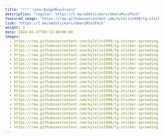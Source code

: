 ```yaml
---
title: "ᵘᵐᵃʳᵘꪑ𝓲ꪀ𝓲-@ꪖꪶᧁꫀ𝓽ꫝꪖꪜꫀ𝘳ᦔꪮ𝘳ꪖ"
description: "regular: https://t.me/addstickers/UmaruMiniPack"
featured_image: "https://raw.githubusercontent.com/kylelin1998/tg-sticker-spreading-worldwide-images/main/img/6ba57580-0659-4e48-aa2b-268e896f055d.jpg"
link: "https://t.me/addstickers/UmaruMiniPack"
weight: 3
date: 2024-04-27T08:13:48+08:00
images:
  - https://raw.githubusercontent.com/kylelin1998/tg-sticker-spreading-worldwide-images/main/img/6ba57580-0659-4e48-aa2b-268e896f055d.jpg
  - https://raw.githubusercontent.com/kylelin1998/tg-sticker-spreading-worldwide-images/main/img/731545f2-7323-4ddf-8549-c8026ccaa1dc.jpg
  - https://raw.githubusercontent.com/kylelin1998/tg-sticker-spreading-worldwide-images/main/img/34c1e360-2164-4ed2-9d7b-6fcbaaad9737.jpg
  - https://raw.githubusercontent.com/kylelin1998/tg-sticker-spreading-worldwide-images/main/img/ef1d67dd-14dd-4df9-951e-8e82078cfc9a.jpg
  - https://raw.githubusercontent.com/kylelin1998/tg-sticker-spreading-worldwide-images/main/img/8d37a602-bac3-4aa0-8d12-ad3a0e8f7f29.jpg
  - https://raw.githubusercontent.com/kylelin1998/tg-sticker-spreading-worldwide-images/main/img/232ada12-d111-4ca2-80b4-9b50ad98d8f6.jpg
  - https://raw.githubusercontent.com/kylelin1998/tg-sticker-spreading-worldwide-images/main/img/1fb73517-5ab9-41a5-94bd-5f8e05e13fa9.jpg
  - https://raw.githubusercontent.com/kylelin1998/tg-sticker-spreading-worldwide-images/main/img/d7f7346e-1f37-4bd1-877a-2c2cd9814817.jpg
  - https://raw.githubusercontent.com/kylelin1998/tg-sticker-spreading-worldwide-images/main/img/1ad7359c-2b07-4ed6-bceb-8cefef491562.jpg
  - https://raw.githubusercontent.com/kylelin1998/tg-sticker-spreading-worldwide-images/main/img/d8728249-7fbc-43a0-b751-b179a4eabf20.jpg
  - https://raw.githubusercontent.com/kylelin1998/tg-sticker-spreading-worldwide-images/main/img/b7613b32-9200-4462-8921-a2ed8c3c2e85.jpg
  - https://raw.githubusercontent.com/kylelin1998/tg-sticker-spreading-worldwide-images/main/img/7826d490-4d61-4d9d-b266-60b5d521e59e.jpg
  - https://raw.githubusercontent.com/kylelin1998/tg-sticker-spreading-worldwide-images/main/img/c0c4946c-298a-4f92-bb1c-4fe32bdcec6f.jpg
  - https://raw.githubusercontent.com/kylelin1998/tg-sticker-spreading-worldwide-images/main/img/9a51879e-b958-4c33-bf3a-f82b36e0dcff.jpg
  - https://raw.githubusercontent.com/kylelin1998/tg-sticker-spreading-worldwide-images/main/img/d78a5176-c867-4518-a064-4489b35f7ae7.jpg
  - https://raw.githubusercontent.com/kylelin1998/tg-sticker-spreading-worldwide-images/main/img/60414213-4754-46d3-91e6-a3c54433e42c.jpg
  - https://raw.githubusercontent.com/kylelin1998/tg-sticker-spreading-worldwide-images/main/img/3eeab24e-0dd8-4322-8b2f-a172590a5319.jpg
  - https://raw.githubusercontent.com/kylelin1998/tg-sticker-spreading-worldwide-images/main/img/56c10eec-a04d-4004-88c3-785bf86d59dd.jpg
  - https://raw.githubusercontent.com/kylelin1998/tg-sticker-spreading-worldwide-images/main/img/c82afcb7-1f7a-4e98-9737-183120fc9d75.jpg
  - https://raw.githubusercontent.com/kylelin1998/tg-sticker-spreading-worldwide-images/main/img/28c70ee4-a8bb-4d39-847f-2f00df9ecb81.jpg
---
```

